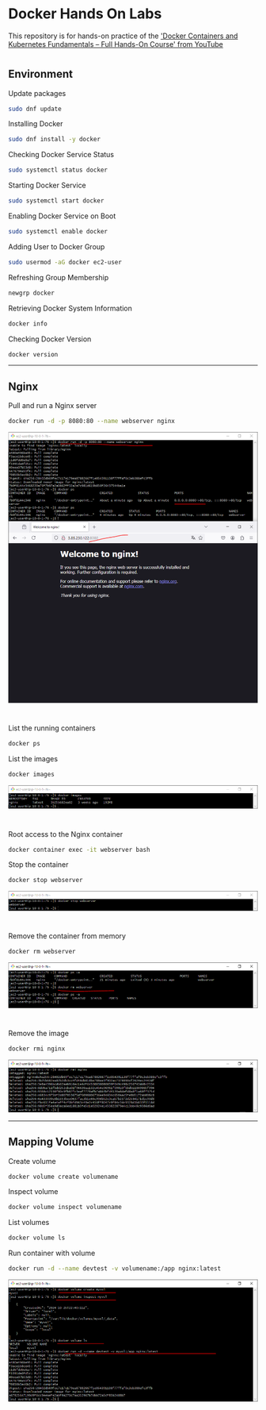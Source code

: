 # Docker Hands On Labs

This repository is for hands-on practice of the ['Docker Containers and Kubernetes Fundamentals – Full Hands-On Course' from YouTube](https://www.youtube.com/watch?v=kTp5xUtcalw)

#

## Environment

Update packages
```bash
sudo dnf update
```

Installing Docker
```bash
sudo dnf install -y docker
```

Checking Docker Service Status
```bash
sudo systemctl status docker
```

Starting Docker Service
```bash
sudo systemctl start docker
```

Enabling Docker Service on Boot
```bash
sudo systemctl enable docker
```

Adding User to Docker Group
```bash
sudo usermod -aG docker ec2-user
```

Refreshing Group Membership
```bash
newgrp docker
```

Retrieving Docker System Information
```bash
docker info
```

Checking Docker Version
```bash
docker version
```

---

## Nginx

Pull and run a Nginx server
```bash
docker run -d -p 8080:80 --name webserver nginx
```

<div align="center">
  <img src="SS/1.PNG"/>
</div>

#

List the running containers
```bash
docker ps
```
List the images
```bash
docker images
```

<div align="center">
  <img src="SS/3.PNG"/>
</div>

#

Root access to the Nginx container
```bash
docker container exec -it webserver bash
```
Stop the container
```bash
docker stop webserver
```

<div align="center">
  <img src="SS/4.PNG"/>
</div>

#

Remove the container from memory
```bash
docker rm webserver
```

<div align="center">
  <img src="SS/5.PNG"/>
</div>

#

Remove the image
```bash
docker rmi nginx
```

<div align="center">
  <img src="SS/6.PNG"/>
</div>

---

## Mapping Volume

Create volume
```bash
docker volume create volumename
```
Inspect volume
```bash
docker volume inspect volumename
```
List volumes
```bash
docker volume ls
```
Run container with volume
```bash
docker run -d --name devtest -v volumename:/app nginx:latest
```

<div align="center">
  <img src="SS/7.png"/>
</div>

